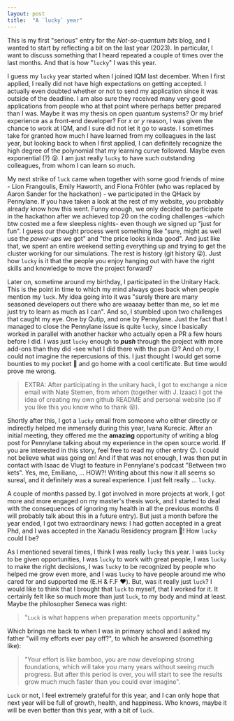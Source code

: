 ```yaml
---
layout: post
title:  "A `lucky` year"
---
```


This is my first "serious" entry for the _Not-so-quantum bits_ blog, and I wanted to start by reflecting a bit on the last year (2023). In particular, I want to discuss something that I heard repeated a couple of times over the last months. And that is how "`lucky`" I was this year.

I guess my `lucky` year started when I joined IQM last december. When I first applied, I really did not have high expectations on getting accepted. I actually even doubted whether or not to send my application since it was outside of the deadline. I am also sure they received many very good applications from people who at that point where perhaps better prepared than I was. Maybe it was my thesis on open quantum systems? Or my brief experience as a front-end developer? For $x$ or $y$ reason, I was given the chance to work at IQM, and I sure did not let it go to waste. I sometimes take for granted how much I have learned from my colleagues in the last year, but looking back to when I first applied, I can definitely recognize the high degree of the polynomial that my learning curve followed. Maybe even exponential (?) 😝. I am just really `lucky` to have such outstanding colleagues, from whom I can learn so much.

My next strike of `luck` came when together with some good friends of mine - Lion Frangoulis, Emily Haworth, and Fiona Fröhler (who was replaced by Aaron Sander for the hackathon) - we participated in the QHack by Pennylane. If you have taken a look at the rest of my website, you probably already know how this went. Funny enough, we only decided to participate in the hackathon after we achieved top 20 on the coding challenges -which btw costed me a few sleepless nights- even though we signed up "just for fun". I guess our thought process went something like "sure, might as well use the _power-ups_ we got" and "the price looks kinda good". And just like that, we spent an entire weekend setting everything up and trying to get the cluster working for our simulations. The rest is history (git history 😜). Just how `lucky` is it that the people you enjoy hanging out with have the right skills and knowledge to move the project forward?

Later on, sometime around my birthday, I participated in the Unitary Hack. This is the point in time to which my mind always goes back when people mention my `luck`. My idea going into it was "surely there are many seasoned developers out there who are waaaay better than me, so let me just try to learn as much as I can". And so, I stumbled upon two challenges that caught my eye. One by Qutip, and one by Pennylane. Just the fact that I managed to close the Pennylane issue is quite `lucky`, since I basically worked in parallel with another hacker who actually open a PR a few hours before I did. I was just `lucky` enough to **_push_** through the project with more add-ons than they did -see what I did there with the pun 😌? And _oh my_, I could not imagine the repercusions of this. I just thought I would get some bounties to my pocket 💸 and go home with a cool certificate. But time would prove me wrong.

> EXTRA: After participating in the unitary hack, I got to exchange a nice email with Nate Stemen, from whom (together with J. Izaac) I got the idea of creating my own github README and personal website (so if you like this you know who to thank 😝).


Shortly after this, I got a `lucky` email from someone who either directly or indirectly helped me inmensely during this year, Ivana Kurecic. After an initial meeting, they offered me the **amazing** opportunity of writing a blog post for Pennylane talking about my experience in the open source world. If you are interested in this story, feel free to read my other entry 😉. I could not believe what was going on! And if that was not enough, I was then put in contact with Isaac de Vlugt to feature in Pennylane's podcast "Between two kets". Yes, me, Emiliano, ... HOW?! Writing about this now it all seems so sureal, and it definitely was a sureal experience. I just felt really ... `lucky`.

A couple of months passed by. I got involved in more projects at work, I got more and more engaged on my master's thesis work, and I started to deal with the consequences of ignoring my health in all the previous months (I will probably talk about this in a future entry). But just a month before the year ended, I got two extraordinary news: I had gotten accepted in a great Phd, and I was accepted in the Xanadu Residency program 🥳! How `lucky` could I be? 

As I mentioned several times, I think I was really `lucky` this year. I was `lucky` to be given opportunities, I was `lucky` to work with great people, I was `lucky` to make the right decisions, I was `lucky` to be recognized by people who helped me grow even more, and I was `lucky` to have people around me who cared for and supported me (E.H & F.F ❤️). But, was it really just `luck`? I would like to think that I brought that `luck` to myself, that I worked for it. It certainly felt like so much more than just `luck`, to my body and mind at least. Maybe the philosopher Seneca was right:

> "`Luck` is what happens when preparation meets opportunity."

Which brings me back to when I was in primary school and I asked my father "will my efforts ever pay off?", to which he answered (something like):

> "Your effort is like bamboo, you are now developing strong foundations, which will take you many years without seeing much progress. But after this period is over, you will start to see the results grow much much faster than you could ever imagine".

`Luck` or not, I feel extremely grateful for this year, and I can only hope that next year will be full of growth, health, and happiness. Who knows, maybe it will be even better than this year, with a bit of `luck`.